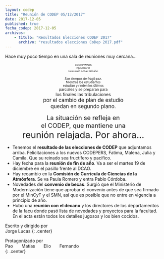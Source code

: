 ```yaml
---
layout: codep
title: "Reunión de CODEP 05/12/2017"
date: 2017-12-05
published: true
fecha_codep: 2017-12-05
archivos: 
    - titulo: "Resultados Elecciones CODEP 2017"
      archivo: "resultados elecciones CoDep 2017.pdf"
---
```


Hace muy poco tiempo en una sala de reuniones muy cercana...

<p align="center"><small><small><small>CODEP WARS<br>
Episodio 10<br>
La reunión con el decano.</small></small></small></p>


<p align="center"><small><small>Son tiempos de frágil paz.  <br>   
Mientras los estudiantes    <br>
estudian y rinden los últimos </small>   <br>
parciales y se preparan para </small>    <br>
los finales las tribulaciones    <br>
<big>por el cambio de plan de estudio     <br>
quedan en segundo plano. </big>     </p>


<p align="center"><big><big>La situación se refleja en    <br> 
el CODEP, que mantiene una    <br>
<big><big>reunión relajada. Por ahora...</big></big></big></big>     </p>



* Tenemos el **resultado de las elecciones de CODEP** que adjuntamos arriba. Felicitaciones a los nuevos CODEPERS, Fatima, Malena, Julia y Camila. Que su reinado sea fructífero y pacífico. 
* Hay fecha para la **reunión de fin de año**. Va a ser el martes 19 de diciembre en el pasillo frente al DCAO. 
* Hay recambio en la **Comisión de Currícula de Ciencias de la Atmósfera**. Se va Paula Romero y entra Pablo Córdoba. 
* Novedades del **convenio de becas**. Surgió que el Ministerio de Modernización tiene que aprobar el convenio antes de que sea firmado por el MinCyT y el SMN, así que es posible que no entre en vigencia a principio de año. 
* Hubo una **reunión con el decano** y los directores de los departamentos de la facu donde pasó lista de novedades y proyectos para la facultad. En el acta están todos los detalles jugosos y los bien cocidos. 

Escrito y dirigido por    
Jorge Lucas
{: .center}

Protagonizado por    
Pao&nbsp;&nbsp;&nbsp;&nbsp;&nbsp;&nbsp;&nbsp;Matías&nbsp;&nbsp;&nbsp;&nbsp;&nbsp;&nbsp;&nbsp;Elio&nbsp;&nbsp;&nbsp;&nbsp;&nbsp;&nbsp;&nbsp;Fernando    
{: .center}